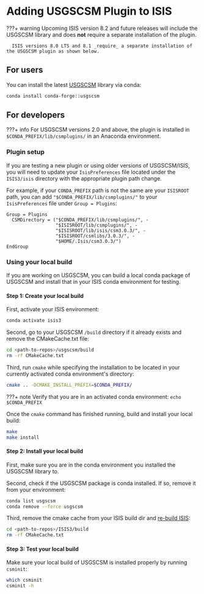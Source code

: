 # Adding USGSCSM Plugin to ISIS

???+ warning
      Upcoming ISIS version 8.2 and future releases will include the USGSCSM library and does __not__ require a separate installation of the plugin.

      ISIS versions 8.0 LTS and 8.1 _require_ a separate installation of the USGSCSM plugin as shown below.

## For users
You can install the latest [USGSCSM](https://github.com/DOI-USGS/usgscsm) library via conda:

```sh
conda install conda-forge::usgscsm
```

## For developers

???+ info
    For USGSCSM versions 2.0 and above, the plugin is installed in `$CONDA_PREFIX/lib/csmplugins/` in an Anaconda environment.

### Plugin setup
If you are testing a new plugin or using older versions of USGSCSM/ISIS, you will need to update your `IsisPreferences` file located under the `ISIS3/isis` directory with the appropriate plugin path change. 

For example, if your `CONDA_PREFIX` path is not the same are your `ISISROOT` path, you can add `"$CONDA_PREFIX/lib/csmplugins/"` to your `IsisPreferences` file under `Group = Plugins`:

  ```
  Group = Plugins
    CSMDirectory = ("$CONDA_PREFIX/lib/csmplugins/", -
                    "$ISISROOT/lib/csmplugins/", -
                    "$ISISROOT/lib/isis/csm3.0.3/", -
                    "$ISISROOT/csmlibs/3.0.3/", -
                    "$HOME/.Isis/csm3.0.3/")
  EndGroup
  ```

### Using your local build
If you are working on USGSCSM, you can build a local conda package of USGSCSM and install that in your ISIS conda environment for testing. 

#### Step 1: Create your local build
First, activate your ISIS environment:
```sh
conda activate isis3
```

Second, go to your USGSCSM `/build` directory if it already exists and remove the CMakeCache.txt file:
```sh
cd <path-to-repos>/usgscsm/build
rm -rf CMakeCache.txt
```

Third, run `cmake` while specifying the installation to be located in your currently activated conda environment's directory:
```sh
cmake .. -DCMAKE_INSTALL_PREFIX=$CONDA_PREFIX/
```

???+ note
    Verify that you are in an activated conda environment: `echo $CONDA_PREFIX`

Once the `cmake` command has finished running, build and install your local build:
```sh
make
make install
```

#### Step 2: Install your local build
First, make sure you are in the conda environment you installed the USGSCSM library to.

Second, check if the USGSCSM package is conda installed. If so, remove it from your environment:

```sh
conda list usgscsm
conda remove --force usgscsm
```

Third, remove the cmake cache from your ISIS build dir and [re-build ISIS](../isis-developer-guides/developing-isis3-with-cmake.md#building-isis3):

```sh
cd <path-to-repos>/ISIS3/build
rm -rf CMakeCache.txt
```

#### Step 3: Test your local build
Make sure your local build of USGSCSM is installed properly by running `csminit`:
```sh
which csminit
csminit -h
```
